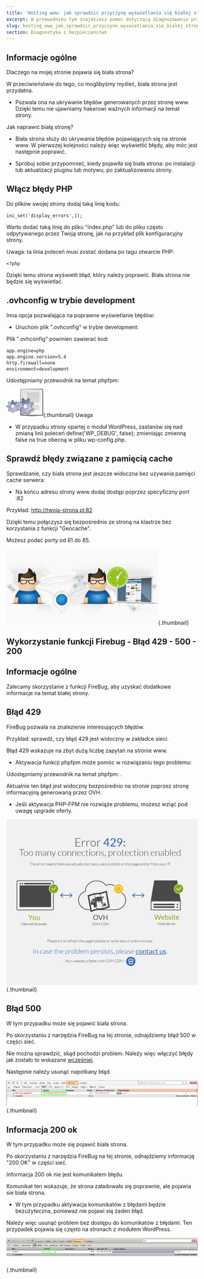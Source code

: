 ```yaml
---
title: 'Hosting www: jak sprawdzić przyczynę wyświetlania się białej strony?'
excerpt: W przewodniku tym znajdziesz pomoc dotyczącą diagnozowania przyczyn wyświetlania się białej strony.
slug: hosting_www_jak_sprawdzic_przyczyne_wyswietlania_sie_bialej_strony
section: Diagnostyka i bezpieczeństwo
---
```



## Informacje ogólne
Dlaczego na mojej stronie pojawia się biała strona?

W przeciwieństwie do tego, co moglibyśmy myśleć, biała strona jest przydatna.


- Pozwala ona na ukrywanie błędów generowanych przez stronę www. Dzięki temu nie ujawniamy hakerowi ważnych informacji na temat strony.

Jak naprawić białą stronę?

- Biała strona służy do ukrywania błędów pojawiających się na stronie www. W pierwszej kolejności należy więc wyświetlić błędy, aby móc jest następnie poprawić. 

- Spróbuj sobie przypomnieć, kiedy pojawiła się biała strona: po instalacji lub aktualizacji pluginu lub motywu, po zaktualizowaniu strony.




## Włącz błędy PHP
Do plików swojej strony dodaj taką linię kodu:


```
ini_set('display_errors',1);
```


Warto dodać taką linię do pliku "index.php" lub do pliku często odpytywanego przez Twoją stronę, jak na przykład plik konfiguracyjny strony.

Uwaga: ta linia poleceń musi zostać dodana po tagu otwarcie PHP:


```
<?php
```


Dzięki temu strona wyświetli błąd, który należy poprawić. Biała strona nie będzie się wyświetlać.

## .ovhconfig w trybie development
Inna opcja pozwalająca na poprawne wyświetlanie błędów:


- Uruchom plik ".ovhconfig" w trybie development:


Plik ".ovhconfig" powinien zawierać kod:


```
app.engine=php
app.engine.version=5.4
http.firewall=none
environment=development
```


Udostępniamy przewodnik na temat phpfpm: []({legacy}1175)

![](images/img_2159.jpg){.thumbnail}
Uwaga


- W przypadku strony opartej o moduł WordPress, zastanów się nad zmianą linii poleceń define('WP_DEBUG', false); zmieniając zmienną false na true obecną w pliku wp-config.php.




## Sprawdź błędy związane z pamięcią cache
Sprawdzanie, czy biała strona jest jeszcze widoczna bez używania pamięci cache serwera:


- Na końcu adresu strony www dodaj dostęp poprzez specyficzny port :82

Przykład: http://twoja-strona.pl:82


Dzięki temu połączysz się bezpośrednio ze stroną na klastrze bez korzystania z funkcji "Geocache".

Możesz podać porty od 81 do 85.

![](images/img_2160.jpg){.thumbnail}


## Wykorzystanie funkcji Firebug - Błąd 429 - 500 - 200

## Informacje ogólne
Zalecamy skorzystanie z funkcji FireBug, aby uzyskać dodatkowe informacje na temat białej strony.

## Błąd 429
FireBug pozwala na znalezienie interesujących błędów. 

Przykład: sprawdź, czy błąd 429 jest widoczny w zakładce sieci.

Błąd 429 wskazuje na zbyt dużą liczbę zapytań na stronie www.


- Aktywacja funkcji phpfpm może pomóc w rozwiązaniu tego problemu:

Udostępniamy przewodnik na temat phpfpm: []({legacy}1175).

Aktualnie ten błąd jest widoczny bezpośrednio na stronie poprzez stronę informacyjną generowaną przez OVH.

- Jeśli aktywacja PHP-FPM nie rozwiąże problemu, możesz wziąć pod uwagę upgrade oferty.



![](images/img_2158.jpg){.thumbnail}

## Błąd 500
W tym przypadku może się pojawić biała strona. 

Po skorzystaniu z narzędzia FireBug na tej stronie, odnajdziemy błąd 500 w części sieć. 

Nie można sprawdzić, skąd pochodzi problem. Należy więc włączyć błędy jak zostało to wskazane [wcześniej](#diagnostique_applicable_activer_les_erreurs_php).

Następnie należy usunąć napotkany błąd.

![](images/img_2161.jpg){.thumbnail}

## Informacja 200 ok
W tym przypadku może się pojawić biała strona. 

Po skorzystaniu z narzędzia FireBug na tej stronie, odnajdziemy informację "200 OK" w części sieć. 

Informacja 200 ok nie jest komunikatem błędu.

 Komunikat ten wskazuje, że strona załadowała się poprawnie, ale pojawia sie biała strona.


- W tym przypadku aktywacja komunikatów z błędami będzie bezużyteczna, ponieważ nie pojawi się żaden błąd.

Należy więc usunąć problem bez dostępu do komunikatów z błędami.
Ten przypadek pojawia się często na stronach z modułem WordPress.


![](images/img_2162.jpg){.thumbnail}

